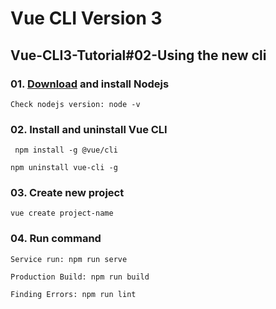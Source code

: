 # Vue CLI Version 3

## Vue-CLI3-Tutorial#02-Using the new cli

### 01. [Download](https://nodejs.org/en/download/) and install Nodejs 
```
Check nodejs version: node -v
```
### 02. Install and uninstall Vue CLI
```
 npm install -g @vue/cli
```
```
npm uninstall vue-cli -g 
```
### 03. Create new project
```
vue create project-name 
```
### 04. Run command
```
Service run: npm run serve
```
```
Production Build: npm run build
```
```
Finding Errors: npm run lint
```
